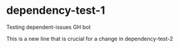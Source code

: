 # dependency-test-1
Testing dependent-issues GH bot

This is a new line that is crucial for a change in dependency-test-2
